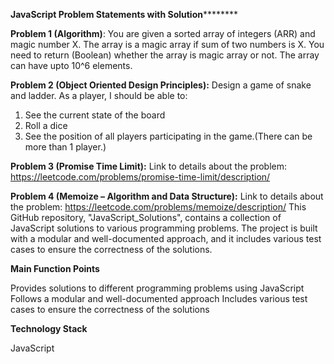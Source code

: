 ****JavaScript Problem Statements with Solution************

**Problem 1 (Algorithm)**: You are given a sorted array of integers (ARR) 
and magic number X. The array is a magic array if sum of two numbers is
X. You need to return (Boolean) whether the array is magic array or not.
The array can have upto 10^6 elements.

**Problem 2 (Object Oriented Design Principles):** Design a game of 
snake and ladder. As a player, I should be able to:
1. See the current state of the board
2. Roll a dice
3. See the position of all players participating in the game.(There can be 
more than 1 player.)

**Problem 3 (Promise Time Limit):**
Link to details about the problem: 
https://leetcode.com/problems/promise-time-limit/description/

**Problem 4 (Memoize – Algorithm and Data Structure):**
Link to details about the problem: 
https://leetcode.com/problems/memoize/description/
This GitHub repository, "JavaScript_Solutions", contains a collection of JavaScript solutions to various programming problems. The project is built with a modular and well-documented approach, and it includes various test cases to ensure the correctness of the solutions.

**Main Function Points**

Provides solutions to different programming problems using JavaScript
Follows a modular and well-documented approach
Includes various test cases to ensure the correctness of the solutions

**Technology Stack**

JavaScript
